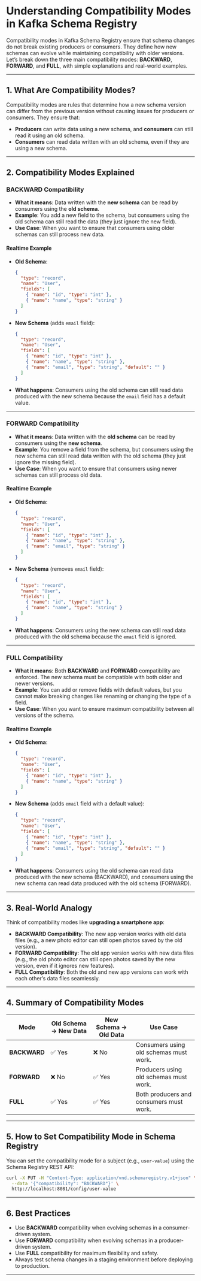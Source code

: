 # **Understanding Compatibility Modes in Kafka Schema Registry**

Compatibility modes in Kafka Schema Registry ensure that schema changes do not break existing producers or consumers. They define how new schemas can evolve while maintaining compatibility with older versions. Let’s break down the three main compatibility modes: **BACKWARD**, **FORWARD**, and **FULL**, with simple explanations and real-world examples.

---

## **1. What Are Compatibility Modes?**

Compatibility modes are rules that determine how a new schema version can differ from the previous version without causing issues for producers or consumers. They ensure that:

- **Producers** can write data using a new schema, and **consumers** can still read it using an old schema.
- **Consumers** can read data written with an old schema, even if they are using a new schema.

---

## **2. Compatibility Modes Explained**

### **BACKWARD Compatibility**

- **What it means**: Data written with the **new schema** can be read by consumers using the **old schema**.
- **Example**: You add a new field to the schema, but consumers using the old schema can still read the data (they just ignore the new field).
- **Use Case**: When you want to ensure that consumers using older schemas can still process new data.

#### **Realtime Example**

- **Old Schema**:
  ```json
  {
    "type": "record",
    "name": "User",
    "fields": [
      { "name": "id", "type": "int" },
      { "name": "name", "type": "string" }
    ]
  }
  ```
- **New Schema** (adds `email` field):
  ```json
  {
    "type": "record",
    "name": "User",
    "fields": [
      { "name": "id", "type": "int" },
      { "name": "name", "type": "string" },
      { "name": "email", "type": "string", "default": "" }
    ]
  }
  ```
- **What happens**: Consumers using the old schema can still read data produced with the new schema because the `email` field has a default value.

---

### **FORWARD Compatibility**

- **What it means**: Data written with the **old schema** can be read by consumers using the **new schema**.
- **Example**: You remove a field from the schema, but consumers using the new schema can still read data written with the old schema (they just ignore the missing field).
- **Use Case**: When you want to ensure that consumers using newer schemas can still process old data.

#### **Realtime Example**

- **Old Schema**:
  ```json
  {
    "type": "record",
    "name": "User",
    "fields": [
      { "name": "id", "type": "int" },
      { "name": "name", "type": "string" },
      { "name": "email", "type": "string" }
    ]
  }
  ```
- **New Schema** (removes `email` field):
  ```json
  {
    "type": "record",
    "name": "User",
    "fields": [
      { "name": "id", "type": "int" },
      { "name": "name", "type": "string" }
    ]
  }
  ```
- **What happens**: Consumers using the new schema can still read data produced with the old schema because the `email` field is ignored.

---

### **FULL Compatibility**

- **What it means**: Both **BACKWARD** and **FORWARD** compatibility are enforced. The new schema must be compatible with both older and newer versions.
- **Example**: You can add or remove fields with default values, but you cannot make breaking changes like renaming or changing the type of a field.
- **Use Case**: When you want to ensure maximum compatibility between all versions of the schema.

#### **Realtime Example**

- **Old Schema**:
  ```json
  {
    "type": "record",
    "name": "User",
    "fields": [
      { "name": "id", "type": "int" },
      { "name": "name", "type": "string" }
    ]
  }
  ```
- **New Schema** (adds `email` field with a default value):
  ```json
  {
    "type": "record",
    "name": "User",
    "fields": [
      { "name": "id", "type": "int" },
      { "name": "name", "type": "string" },
      { "name": "email", "type": "string", "default": "" }
    ]
  }
  ```
- **What happens**: Consumers using the old schema can read data produced with the new schema (BACKWARD), and consumers using the new schema can read data produced with the old schema (FORWARD).

---

## **3. Real-World Analogy**

Think of compatibility modes like **upgrading a smartphone app**:

- **BACKWARD Compatibility**: The new app version works with old data files (e.g., a new photo editor can still open photos saved by the old version).
- **FORWARD Compatibility**: The old app version works with new data files (e.g., the old photo editor can still open photos saved by the new version, even if it ignores new features).
- **FULL Compatibility**: Both the old and new app versions can work with each other’s data files seamlessly.

---

## **4. Summary of Compatibility Modes**

| Mode         | Old Schema → New Data | New Schema → Old Data | Use Case                                |
| ------------ | --------------------- | --------------------- | --------------------------------------- |
| **BACKWARD** | ✅ Yes                | ❌ No                 | Consumers using old schemas must work.  |
| **FORWARD**  | ❌ No                 | ✅ Yes                | Producers using old schemas must work.  |
| **FULL**     | ✅ Yes                | ✅ Yes                | Both producers and consumers must work. |

---

## **5. How to Set Compatibility Mode in Schema Registry**

You can set the compatibility mode for a subject (e.g., `user-value`) using the Schema Registry REST API:

```bash
curl -X PUT -H "Content-Type: application/vnd.schemaregistry.v1+json" \
  --data '{"compatibility": "BACKWARD"}' \
  http://localhost:8081/config/user-value
```

---

## **6. Best Practices**

- Use **BACKWARD** compatibility when evolving schemas in a consumer-driven system.
- Use **FORWARD** compatibility when evolving schemas in a producer-driven system.
- Use **FULL** compatibility for maximum flexibility and safety.
- Always test schema changes in a staging environment before deploying to production.

---
